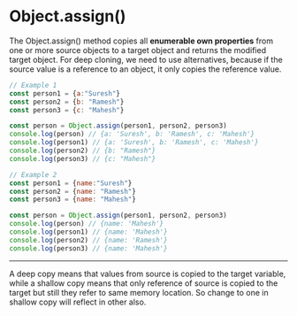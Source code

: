 # Object.assign()

The Object.assign() method copies all <b>enumerable own properties</b> from one or more source objects to a target object and returns the modified target object. For deep cloning, we need to use alternatives, because if the source value is a reference to an object, it only copies the reference value.

```js
// Example 1
const person1 = {a:"Suresh"}
const person2 = {b: "Ramesh"}
const person3 = {c: "Mahesh"}

const person = Object.assign(person1, person2, person3)
console.log(person) // {a: 'Suresh', b: 'Ramesh', c: 'Mahesh'}
console.log(person1) // {a: 'Suresh', b: 'Ramesh', c: 'Mahesh'}
console.log(person2) // {b: "Ramesh"}
console.log(person3) // {c: "Mahesh"}
```

```js
// Example 2
const person1 = {name:"Suresh"}
const person2 = {name: "Ramesh"}
const person3 = {name: "Mahesh"}

const person = Object.assign(person1, person2, person3)
console.log(person) // {name: 'Mahesh'}
console.log(person1) // {name: 'Mahesh'}
console.log(person2) // {name: 'Ramesh'}
console.log(person3) // {name: 'Mahesh'}
```

<hr>
A deep copy means that values from source is copied to the target variable, while a shallow copy means that only reference of source is copied to the target but still they refer to same memory location. So change to one in shallow copy will reflect in other also.
